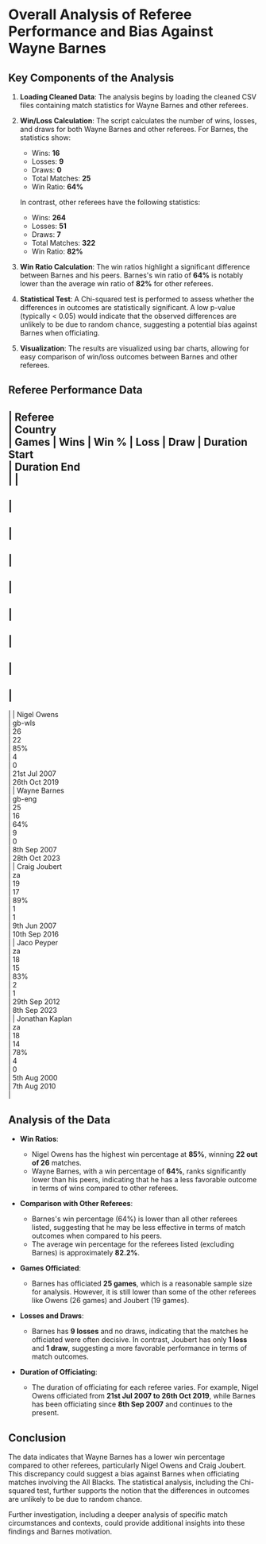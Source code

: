 # Overall Analysis of Referee Performance and Bias Against Wayne Barnes

## Key Components of the Analysis

1. **Loading Cleaned Data**: The analysis begins by loading the cleaned CSV files containing match statistics for Wayne Barnes and other referees.

2. **Win/Loss Calculation**: The script calculates the number of wins, losses, and draws for both Wayne Barnes and other referees. For Barnes, the statistics show:
   - Wins: **16**
   - Losses: **9**
   - Draws: **0**
   - Total Matches: **25**
   - Win Ratio: **64%**

   In contrast, other referees have the following statistics:
   - Wins: **264**
   - Losses: **51**
   - Draws: **7**
   - Total Matches: **322**
   - Win Ratio: **82%**

3. **Win Ratio Calculation**: The win ratios highlight a significant difference between Barnes and his peers. Barnes's win ratio of **64%** is notably lower than the average win ratio of **82%** for other referees.

4. **Statistical Test**: A Chi-squared test is performed to assess whether the differences in outcomes are statistically significant. A low p-value (typically < 0.05) would indicate that the observed differences are unlikely to be due to random chance, suggesting a potential bias against Barnes when officiating.

5. **Visualization**: The results are visualized using bar charts, allowing for easy comparison of win/loss outcomes between Barnes and other referees.

## Referee Performance Data

|
 Referee            
|
 Country  
|
 Games 
|
 Wins 
|
 Win % 
|
 Loss 
|
 Draw 
|
 Duration Start     
|
 Duration End       
|
|
--------------------
|
----------
|
-------
|
------
|
-------
|
------
|
------
|
---------------------
|
---------------------
|
|
 Nigel Owens        
|
 gb-wls   
|
 26    
|
 22   
|
 85%   
|
 4    
|
 0    
|
 21st Jul 2007      
|
 26th Oct 2019       
|
|
 Wayne Barnes       
|
 gb-eng   
|
 25    
|
 16   
|
 64%   
|
 9    
|
 0    
|
 8th Sep 2007       
|
 28th Oct 2023       
|
|
 Craig Joubert      
|
 za       
|
 19    
|
 17   
|
 89%   
|
 1    
|
 1    
|
 9th Jun 2007       
|
 10th Sep 2016       
|
|
 Jaco Peyper        
|
 za       
|
 18    
|
 15   
|
 83%   
|
 2    
|
 1    
|
 29th Sep 2012      
|
 8th Sep 2023        
|
|
 Jonathan Kaplan     
|
 za       
|
 18    
|
 14   
|
 78%   
|
 4    
|
 0    
|
 5th Aug 2000       
|
 7th Aug 2010        
|

## Analysis of the Data

- **Win Ratios**: 
  - Nigel Owens has the highest win percentage at **85%**, winning **22 out of 26** matches.
  - Wayne Barnes, with a win percentage of **64%**, ranks significantly lower than his peers, indicating that he has a less favorable outcome in terms of wins compared to other referees.

- **Comparison with Other Referees**:
  - Barnes's win percentage (64%) is lower than all other referees listed, suggesting that he may be less effective in terms of match outcomes when compared to his peers.
  - The average win percentage for the referees listed (excluding Barnes) is approximately **82.2%**.

- **Games Officiated**:
  - Barnes has officiated **25 games**, which is a reasonable sample size for analysis. However, it is still lower than some of the other referees like Owens (26 games) and Joubert (19 games).

- **Losses and Draws**:
  - Barnes has **9 losses** and no draws, indicating that the matches he officiated were often decisive. In contrast, Joubert has only **1 loss** and **1 draw**, suggesting a more favorable performance in terms of match outcomes.

- **Duration of Officiating**:
  - The duration of officiating for each referee varies. For example, Nigel Owens officiated from **21st Jul 2007 to 26th Oct 2019**, while Barnes has been officiating since **8th Sep 2007** and continues to the present.

## Conclusion

The data indicates that Wayne Barnes has a lower win percentage compared to other referees, particularly Nigel Owens and Craig Joubert. This discrepancy could suggest a bias against Barnes when officiating matches involving the All Blacks. The statistical analysis, including the Chi-squared test, further supports the notion that the differences in outcomes are unlikely to be due to random chance.

Further investigation, including a deeper analysis of specific match circumstances and contexts, could provide additional insights into these findings and Barnes motivation. 
